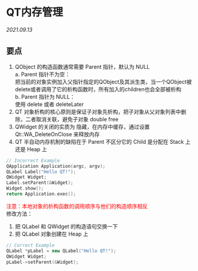 QT内存管理 
=================
###### 2021.09.13

## 要点
1. QObject 的构造函数通常需要 Parent 指针，默认为 NULL  
    a. Parent 指针不为空：  
    把当前的对象实例加入父指针指定的QObject及其派生类，当一个QObject被delete或者调用了它的析构函数时，所有加入的children也会全部被析构  
    b. Parent 指针为 NULL：  
    使用 delete 或者 deleteLater  
2. QT 对象析构的核心原则是保证子对象先析构，把子对象从父对象列表中删除，二者取消关联，避免子对象 double free  
3. QWidget 的关闭的实质为 隐藏，在内存中缓存，通过设置 Qt::WA_DeleteOnClose 来释放内存  
4. QT 半自动内存机制的缺陷在于 Parent 不区分它的 Child 是分配在 Stack 上还是 Heap 上  
```C++
// Incorrect Example
QApplication Application(argc, argv);
QLabel Label("Hello QT!");
QWidget Widget;
Label.setParent(&Widget);
Widget.show();
return Application.exec();
```

<font color=FF0000> 注意：本地对象的析构函数的调用顺序与他们的构造顺序相反 </font>  
修改方法：  
1. 把 QLabel 和 QWidget 的构造语句交换一下  
2. 把 QLabel 对象创建在 Heap 上  
```C++
// Correct Example
QLabel *pLabel = new QLabel("Hello QT!");
QWidget Widget;
pLabel->setParent(&Widget);
```